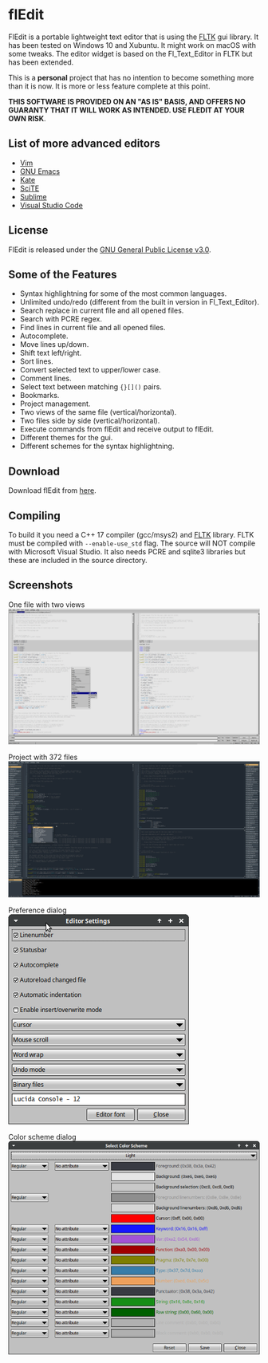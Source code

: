 # flEdit
FlEdit is a portable lightweight text editor that is using the [FLTK](https://github.com/fltk/fltk) gui library.
It has been tested on Windows 10 and Xubuntu. It might work on macOS with some tweaks.
The editor widget is based on the Fl_Text_Editor in FLTK but has been extended.

This is a **personal** project that has no intention to become something more than it is now.
It is more or less feature complete at this point.

**THIS SOFTWARE IS PROVIDED ON AN "AS IS" BASIS, AND OFFERS NO GUARANTY THAT IT WILL WORK AS INTENDED.
USE FLEDIT AT YOUR OWN RISK**.

## List of more advanced editors
* [Vim](https://www.vim.org/)
* [GNU Emacs](https://www.gnu.org/software/emacs/)
* [Kate](https://kate-editor.org/)
* [SciTE](https://scintilla.org/SciTE.html)
* [Sublime](https://www.sublimetext.com/)
* [Visual Studio Code](https://code.visualstudio.com/)

## License
FlEdit is released under the [GNU General Public License v3.0](LICENSE).

## Some of the Features
* Syntax highlightning for some of the most common languages.
* Unlimited undo/redo (different from the built in version in Fl_Text_Editor).
* Search replace in current file and all opened files.
* Search with PCRE regex.
* Find lines in current file and all opened files.
* Autocomplete.
* Move lines up/down.
* Shift text left/right.
* Sort lines.
* Convert selected text to upper/lower case.
* Comment lines.
* Select text between matching `{}[]()` pairs.
* Bookmarks.
* Project management.
* Two views of the same file (vertical/horizontal).
* Two files side by side (vertical/horizontal).
* Execute commands from flEdit and receive output to flEdit.
* Different themes for the gui.
* Different schemes for the syntax highlightning.

## Download
Download flEdit from [here](https://github.com/gnuwimp/test/releases).  

## Compiling
To build it you need a C++ 17 compiler (gcc/msys2) and [FLTK](https://github.com/fltk/fltk) library. 
FLTK must be compiled with `--enable-use_std` flag.
The source will NOT compile with Microsoft Visual Studio.
It also needs PCRE and sqlite3 libraries but these are included in the source directory.

## Screenshots
One file with two views<br>
<img src="images/fledit1.png"/>

Project with 372 files<br>
<img src="images/fledit2.png"/>

Preference dialog<br>
<img src="images/fledit3.png"/>

Color scheme dialog<br>
<img src="images/fledit4.png"/>
